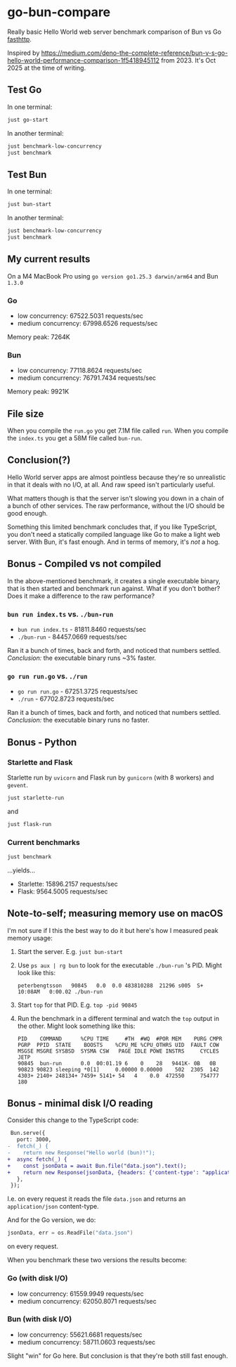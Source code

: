 # go-bun-compare

Really basic Hello World web server benchmark comparison of Bun vs Go [fasthttp](github.com/valyala/fasthttp).

Inspired by https://medium.com/deno-the-complete-reference/bun-v-s-go-hello-world-performance-comparison-1f5418945112 from 2023.
It's Oct 2025 at the time of writing.

## Test Go

In one terminal:

```bash
just go-start
```

In another terminal:

```bash
just benchmark-low-concurrency
just benchmark
```

## Test Bun

In one terminal:

```bash
just bun-start
```

In another terminal:

```bash
just benchmark-low-concurrency
just benchmark
```

## My current results

On a M4 MacBook Pro
using `go version go1.25.3 darwin/arm64` and Bun `1.3.0`

### Go

- low concurrency: 67522.5031 requests/sec
- medium concurrency: 67998.6526 requests/sec

Memory peak: 7264K

### Bun

- low concurrency: 77118.8624 requests/sec
- medium concurrency: 76791.7434 requests/sec

Memory peak: 9921K

## File size

When you compile the `run.go` you get 7.1M file called `run`.
When you compile the `index.ts` you get a 58M file called `bun-run`.

## Conclusion(?)

Hello World server apps are almost pointless because they're so unrealistic in that it deals with no I/O, at all.
And raw speed isn't particularly useful.

What matters though is that the server isn't slowing you down in a chain of a bunch of
other services. The raw performance, without the I/O should be good enough.

Something this limited benchmark concludes that, if you like TypeScript, you don't need a statically
compiled language like Go to make a light web server. With Bun, it's fast enough. And in terms of
memory, it's *not* a hog.

## Bonus - Compiled vs not compiled

In the above-mentioned benchmark, it creates a single executable binary, that is then started
and benchmark run against. What if you don't bother? Does it make a difference to the raw
performance?

### `bun run index.ts` vs. `./bun-run`

- `bun run index.ts` - 81811.8460 requests/sec
- `./bun-run` - 84457.0669 requests/sec

Ran it a bunch of times, back and forth, and noticed that numbers settled.
*Conclusion:* the executable binary runs ~3% faster.

### `go run run.go` vs. `./run`

- `go run run.go` - 67251.3725 requests/sec
- `./run` - 67702.8723 requests/sec

Ran it a bunch of times, back and forth, and noticed that numbers settled.
*Conclusion:* the executable binary runs no faster.

## Bonus - Python

### Starlette and Flask

Starlette run by `uvicorn` and Flask run by `gunicorn` (with 8 workers) and `gevent`.

```bash
just starlette-run
```

and

```bash
just flask-run
```

### Current benchmarks

```bash
just benchmark
```

...yields...

- Starlette: 15896.2157 requests/sec
- Flask: 9564.5005 requests/sec

## Note-to-self; measuring memory use on macOS

I'm not sure if I this the best way to do it but here's how I measured peak memory usage:

1. Start the server. E.g. `just bun-start`
1. Use `ps aux | rg bun` to look for the executable `./bun-run` 's PID.
   Might look like this:

   ```text
   peterbengtsson   90845   0.0  0.0 483810288  21296 s005  S+   10:08AM   0:00.02 ./bun-run
   ```

1. Start `top` for that PID. E.g. `top -pid 90845`
1. Run the benchmark in a different terminal and watch the `top` output in the other.
   Might look something like this:

   ```text
   PID    COMMAND      %CPU TIME     #TH  #WQ  #POR MEM    PURG CMPR PGRP  PPID  STATE    BOOSTS    %CPU_ME %CPU_OTHRS UID  FAULT COW  MSGSE MSGRE SYSBSD  SYSMA CSW   PAGE IDLE POWE INSTRS     CYCLES     JETP
   90845  bun-run      0.0  00:01.19 6    0    28   9441K- 0B   0B   90823 90823 sleeping *0[1]     0.00000 0.00000    502  2305  142  4303+ 2140+ 248134+ 7459+ 5141+ 54   4    0.0  472550     754777     180
   ```

## Bonus - minimal disk I/O reading

Consider this change to the TypeScript code:

```diff
 Bun.serve({
   port: 3000,
-  fetch(_) {
-    return new Response("Hello world (bun)!");
+  async fetch(_) {
+    const jsonData = await Bun.file("data.json").text();
+    return new Response(jsonData, {headers: {'content-type': "application/json"}});
   },
 });
 ```

 I.e. on every request it reads the file `data.json` and returns an `application/json` content-type.

 And for the Go version, we do:

 ```go
 jsonData, err = os.ReadFile("data.json")
 ```

 on every request.

 When you benchmark these two versions the results become:

### Go (with disk I/O)

- low concurrency: 61559.9949 requests/sec
- medium concurrency: 62050.8071 requests/sec

### Bun (with disk I/O)

- low concurrency: 55621.6681 requests/sec
- medium concurrency: 58711.0603 requests/sec

Slight "win" for Go here. But conclusion is that they're both still fast enough.